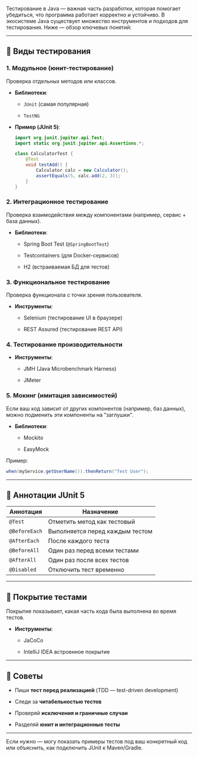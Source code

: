 Тестирование в Java — важная часть разработки, которая помогает убедиться, что программа работает корректно и устойчиво. В экосистеме Java существует множество инструментов и подходов для тестирования. Ниже — обзор ключевых понятий:

---

## 🔹 Виды тестирования

### 1. **Модульное (юнит-тестирование)**

Проверка отдельных методов или классов.

- **Библиотеки**:
    
    - `JUnit` (самая популярная)
        
    - `TestNG`
        
- **Пример (JUnit 5)**:
    
    ```java
    import org.junit.jupiter.api.Test;
    import static org.junit.jupiter.api.Assertions.*;
    
    class CalculatorTest {
        @Test
        void testAdd() {
            Calculator calc = new Calculator();
            assertEquals(5, calc.add(2, 3));
        }
    }
    ```
    

### 2. **Интеграционное тестирование**

Проверка взаимодействия между компонентами (например, сервис + база данных).

- **Библиотеки**:
    
    - Spring Boot Test (`@SpringBootTest`)
        
    - Testcontainers (для Docker-сервисов)
        
    - H2 (встраиваемая БД для тестов)
        

### 3. **Функциональное тестирование**

Проверка функционала с точки зрения пользователя.

- **Инструменты**:
    
    - Selenium (тестирование UI в браузере)
        
    - REST Assured (тестирование REST API)
        

### 4. **Тестирование производительности**

- **Инструменты**:
    
    - JMH (Java Microbenchmark Harness)
        
    - JMeter
        

### 5. **Мокинг (имитация зависимостей)**

Если ваш код зависит от других компонентов (например, баз данных), можно подменить эти компоненты на "заглушки".

- **Библиотеки**:
    
    - Mockito
        
    - EasyMock
        

Пример:

```java
when(myService.getUserName()).thenReturn("Test User");
```

---

## 🔹 Аннотации JUnit 5

|Аннотация|Назначение|
|---|---|
|`@Test`|Отметить метод как тестовый|
|`@BeforeEach`|Выполняется перед каждым тестом|
|`@AfterEach`|После каждого теста|
|`@BeforeAll`|Один раз перед всеми тестами|
|`@AfterAll`|Один раз после всех тестов|
|`@Disabled`|Отключить тест временно|

---

## 🔹 Покрытие тестами

Покрытие показывает, какая часть кода была выполнена во время тестов.

- **Инструменты**:
    
    - JaCoCo
        
    - IntelliJ IDEA встроенное покрытие
        

---

## 🔹 Советы

- Пиши **тест перед реализацией** (TDD — test-driven development)
    
- Следи за **читабельностью тестов**
    
- Проверяй **исключения и граничные случаи**
    
- Разделяй **юнит и интеграционные тесты**
    

---

Если нужно — могу показать примеры тестов под ваш конкретный код или объяснить, как подключить JUnit к Maven/Gradle.